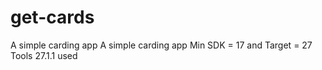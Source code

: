 # get-cards
A simple carding app
A simple carding app Min SDK = 17 and Target = 27 Tools 27.1.1 used
